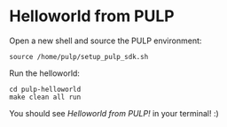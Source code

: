# Helloworld from PULP

Open a new shell and source the PULP environment:
~~~~~shell
source /home/pulp/setup_pulp_sdk.sh
~~~~~

Run the helloworld:
~~~~~shell
cd pulp-helloworld
make clean all run
~~~~~

You should see _Helloworld from PULP!_ in your terminal! :)
